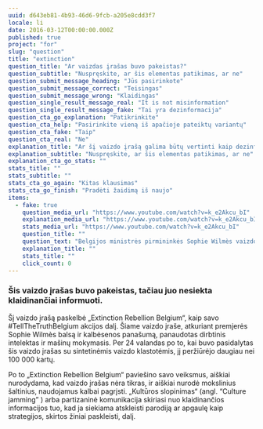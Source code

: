 ```yaml
---
uuid: d643eb81-4b93-46d6-9fcb-a205e8cdd3f7
locale: li
date: 2016-03-12T00:00:00.000Z
published: true
project: "for"
slug: "question"
title: "extinction"
question_title: "Ar vaizdas įrašas buvo pakeistas?"
question_subtitle: "Nuspręskite, ar šis elementas patikimas, ar ne"
question_submit_message_heading: "Jūs pasirinkote"
question_submit_message_correct: "Teisingas"
question_submit_message_wrong: "Klaidingas"
question_single_result_message_real: "It is not misinformation"
question_single_result_message_fake: "Tai yra dezinformacija"
question_cta_go_explanation: "Patikrinkite"
question_cta_help: "Pasirinkite vieną iš apačioje pateiktų variantų"
question_cta_fake: "Taip"
question_cta_real: "Ne"
explanation_title: "Ar šį vaizdo įrašą galima būtų vertinti kaip dezinformaciją?"
explanation_subtitle: "Nuspręskite, ar šis elementas patikimas, ar ne"
explanation_cta_go_stats: ""
stats_title: ""
stats_subtitle: ""
stats_cta_go_again: "Kitas klausimas"
stats_cta_go_finish: "Pradėti žaidimą iš naujo"
items:
  - fake: true
    question_media_url: "https://www.youtube.com/watch?v=k_e2Akcu_bI"
    explanation_media_url: "https://www.youtube.com/watch?v=k_e2Akcu_bI"
    stats_media_url: "https://www.youtube.com/watch?v=k_e2Akcu_bI"
    question_title: ""
    question_text: "Belgijos ministrės pirmininkės Sophie Wilmès vaizdo įrašas, kuriame ji teigia, kad „žmonių vykdomas gamtos išnaudojimas ir naikinimas“ tiesiogiai susijęs su naujausiomis pasaulinėmis epidemijomis, pavyzdžiui, SARS, Ebola, kiaulių gripu ir Covid-19."
    explanation_title: ""
    stats_title: ""
    click_count: 0
---
```

### Šis vaizdo įrašas buvo pakeistas, tačiau juo nesiekta klaidinančiai informuoti. 


Šį vaizdo įrašą paskelbė „Extinction Rebellion Belgium“, kaip savo #TellTheTruthBelgium akcijos dalį. Šiame vaizdo įraše, atkuriant premjerės Sophie Wilmès balsą ir kalbėsenos panašumą, panaudotas dirbtinis intelektas ir mašinų mokymasis. Per 24 valandas po to, kai buvo pasidalytas šis vaizdo įrašas su sintetinėmis vaizdo klastotėmis, jį peržiūrėjo daugiau nei 100 000 kartų. 

Po to „Extinction Rebellion Belgium“ paviešino savo veiksmus, aiškiai nurodydama, kad vaizdo įrašas nėra tikras, ir aiškiai nurodė mokslinius šaltinius, naudojamus kalbai pagrįsti. „Kultūros slopinimas“ (angl. “Culture jamming” ) arba partizaninė komunikacija skiriasi nuo klaidinančios informacijos tuo, kad ja siekiama atskleisti parodiją ar apgaulę kaip strategijos, skirtos žiniai paskleisti, dalį.
